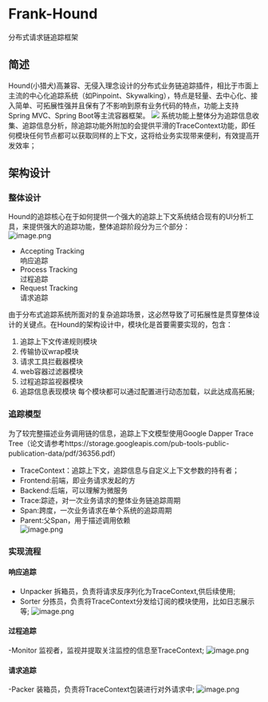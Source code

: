 # Frank-Hound
分布式请求链追踪框架
## 简述
Hound(小猎犬)高兼容、无侵入理念设计的分布式业务链追踪插件，相比于市面上主流的中心化追踪系统（如Pinpoint、Skywalking），特点是轻量、去中心化、接入简单、可拓展性强并且保有了不影响到原有业务代码的特点，功能上支持Spring MVC、Spring Boot等主流容器框架。
![](https://i.loli.net/2020/03/07/G7b6ukZBptXosnP.png)
系统功能上整体分为追踪信息收集、追踪信息分析，除追踪功能外附加的会提供平滑的TraceContext功能，即任何模块任何节点都可以获取同样的上下文，这将给业务实现带来便利，有效提高开发效率；
## 架构设计
### 整体设计
Hound的追踪核心在于如何提供一个强大的追踪上下文系统结合现有的UI分析工具，来提供强大的追踪功能，整体追踪阶段分为三个部分：  
![image.png](https://i.loli.net/2020/03/07/mNDGs9RW2oU4YSf.png)
- Accepting Tracking  
响应追踪
- Process Tracking  
过程追踪
- Request Tracking  
请求追踪
 
由于分布式追踪系统所面对的复杂追踪场景，这必然导致了可拓展性是贯穿整体设计的关键点。在Hound的架构设计中，模块化是首要需要实现的，包含：
  1. 追踪上下文传递规则模块
  2. 传输协议wrap模块
  3. 请求工具拦截器模块
  4. web容器过滤器模块
  5. 过程追踪监视器模块
  6. 追踪信息表现模块
每个模块都可以通过配置进行动态加载，以此达成高拓展;
### 追踪模型
  为了较完整描述业务调用链的信息，追踪上下文模型使用Google Dapper Trace Tree（论文请参考https://storage.googleapis.com/pub-tools-public-publication-data/pdf/36356.pdf）
- TraceContext：追踪上下文，追踪信息与自定义上下文参数的持有者；
- Frontend:前端，即业务请求发起的方
- Backend:后端，可以理解为微服务
- Trace:踪迹，对一次业务请求的整体业务链追踪周期
- Span:跨度，一次业务请求在单个系统的追踪周期
- Parent:父Span，用于描述调用依赖  
![image.png](https://i.loli.net/2020/03/07/SAoBaG61k4VEwIp.png)
### 实现流程
#### 响应追踪
- Unpacker 拆箱员，负责将请求反序列化为TraceContext,供后续使用;
- Sorter 分拣员，负责将TraceContext分发给订阅的模块使用，比如日志展示等;
![image.png](https://i.loli.net/2020/03/07/HhyUcM4RNv6ouSF.png)
#### 过程追踪
-Monitor 监视者，监视并提取关注监控的信息至TraceContext;
![image.png](https://i.loli.net/2020/03/07/6edZYOcB5xK4V3y.png)
#### 请求追踪
-Packer 装箱员，负责将TraceContext包装进行对外请求中;
![image.png](https://i.loli.net/2020/03/07/dAO9fYuFT4UERBy.png)
